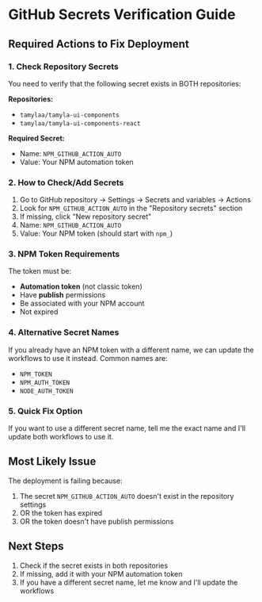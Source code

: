 # GitHub Secrets Verification Guide

## Required Actions to Fix Deployment

### 1. Check Repository Secrets

You need to verify that the following secret exists in BOTH repositories:

**Repositories:**
- `tamylaa/tamyla-ui-components`
- `tamylaa/tamyla-ui-components-react`

**Required Secret:**
- Name: `NPM_GITHUB_ACTION_AUTO`
- Value: Your NPM automation token

### 2. How to Check/Add Secrets

1. Go to GitHub repository → Settings → Secrets and variables → Actions
2. Look for `NPM_GITHUB_ACTION_AUTO` in the "Repository secrets" section
3. If missing, click "New repository secret"
4. Name: `NPM_GITHUB_ACTION_AUTO`
5. Value: Your NPM token (should start with `npm_`)

### 3. NPM Token Requirements

The token must be:
- **Automation token** (not classic token)
- Have **publish** permissions
- Be associated with your NPM account
- Not expired

### 4. Alternative Secret Names

If you already have an NPM token with a different name, we can update the workflows to use it instead. Common names are:
- `NPM_TOKEN`
- `NPM_AUTH_TOKEN`
- `NODE_AUTH_TOKEN`

### 5. Quick Fix Option

If you want to use a different secret name, tell me the exact name and I'll update both workflows to use it.

## Most Likely Issue

The deployment is failing because:
1. The secret `NPM_GITHUB_ACTION_AUTO` doesn't exist in the repository settings
2. OR the token has expired
3. OR the token doesn't have publish permissions

## Next Steps

1. Check if the secret exists in both repositories
2. If missing, add it with your NPM automation token
3. If you have a different secret name, let me know and I'll update the workflows
